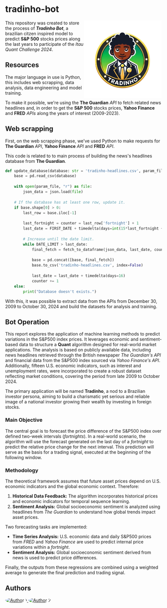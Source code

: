 # tradinho-bot

<img align="right" src="assets/Tradinho.png" alt="Tradinho Logo" width="250px" height="auto" border-radius="50%">

This repository was created to store the process of ***Tradinho Bot***, a brazilian citzen inspired model to predict **S&P 500** stocks prices along the last years to participate of the *Itau Quant Challenge 2024*.

## Resources

The major language in use is Python, this includes web scrapping, data analysis, data engineering and model training.

To make it possible, we're using the **The Guardian** *API* to fetch related news headlines and, in order to get the **S&P 500** stocks prices, **Yahoo Finance** and **FRED** *APIs* along the years of interest (2009-2023).

## Web scrapping

First, on the web scrapping phase, we've used Python to make requests for **The Guardian** *API*, **Yahoo Finance** *API* and **FRED** *API*.

This code is related to to main process of building the news's headlines database from **The Guardian**.

```python
def update_database(database: str = 'tradinho-headlines.csv', param_file: str = 'the-guardian-queries.json') -> None:
    base = pd.read_csv(database)

    with open(param_file, "r") as file:
        json_data = json.load(file)

    # If the database has at least one row, update it.
    if base.shape[0] > 0:
        last_row = base.iloc[-1]

        last_fortnight = counter = last_row['fortnight'] + 1
        last_date = FIRST_DATE + timedelta(days=int(15*last_fortnight + 2))

        # Increase until the date limit.
        while DATE_LIMIT > last_date:
            final_fetch = fetch_to_dataframe(json_data, last_date, counter)

            base = pd.concat([base, final_fetch])
            base.to_csv('tradinho-headlines.csv', index=False)

            last_date = last_date + timedelta(days=16)
            counter += 1
    else:
        print("Database doesn't exists.")
```

With this, it was possible to extract data from the APIs from December 30, 2009 to October 30, 2024 and build the datasets for analysis and training.

## Bot Operation

This report explores the application of machine learning methods to predict variations in the S&P500 index prices. It leverages economic and sentiment-based data to structure a **Quant** algorithm designed for real-world market applications. The analysis is based on publicly available data, including news headlines retrieved through the British newspaper *The Guardian's API* and financial data from the S&P500 index sourced via *Yahoo Finance's API*. Additionally, fifteen U.S. economic indicators, such as interest and unemployment rates, were incorporated to create a robust dataset reflecting market conditions, covering the period from late 2009 to October 2024.

The primary application will be named **Tradinho**, a nod to a Brazilian investor persona, aiming to build a charismatic yet serious and reliable image of a national investor growing their wealth by investing in foreign stocks.

### Main Objective
The central goal is to forecast the price difference of the S&P500 index over defined two-week intervals (*fortnights*). In a real-world scenario, the algorithm will use the forecast generated on the last day of a *fortnight* to predict the relative price change for the next interval. This prediction will serve as the basis for a trading signal, executed at the beginning of the following window.

### Methodology
The theoretical framework assumes that future asset prices depend on U.S. economic indicators and the global economic context. Therefore:
1. **Historical Data Feedback:** The algorithm incorporates historical prices and economic indicators for temporal sequence learning.
2. **Sentiment Analysis:** Global socioeconomic sentiment is analyzed using headlines from *The Guardian* to understand how global trends impact asset prices.

Two forecasting tasks are implemented:
- **Time Series Analysis:** U.S. economic data and daily S&P500 prices from *FRED* and *Yahoo Finance* are used to predict internal price variations within a *fortnight*.
- **Sentiment Analysis:** Global socioeconomic sentiment derived from news is used to predict price differences.

Finally, the outputs from these regressions are combined using a weighted average to generate the final prediction and trading signal.

## Authors

<a href="https://github.com/HerbGlrt">
    <img src="https://avatars.githubusercontent.com/u/62862399?v=4" alt="Author 1" width="100px" height="auto" style="border-radius: 50%;">
</a>


<a href="https://github.com/vtpaiva">
    <img src="https://avatars.githubusercontent.com/u/105892477?v=4" alt="Author 2" width="100px" height="auto" style="border-radius: 50%;">
</a>
